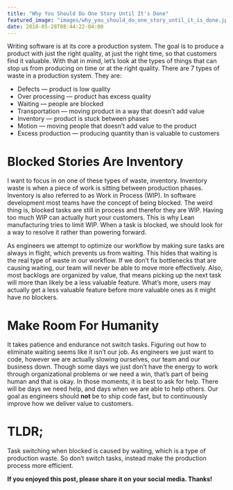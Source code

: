 ```yaml
---
title: "Why You Should Do One Story Until It's Done"
featured_image: "images/why_you_should_do_one_story_until_it_is_done.jpeg"
date: 2018-05-28T08:44:22-04:00
---
```


Writing software is at its core a production system. The goal is to produce a product with just the right quality, at just the right time, so that customers find it valuable. With that in mind, let’s look at the types of things that can stop us from producing on time or at the right quality. There are 7 types of waste in a production system. They are:

- Defects — product is low quality
- Over processing — product has excess quality
- Waiting — people are blocked
- Transportation — moving product in a way that doesn’t add value
- Inventory — product is stuck between phases
- Motion — moving people that doesn’t add value to the product
- Excess production — producing quantity than is valuable to customers

# Blocked Stories Are Inventory

I want to focus in on one of these types of waste, inventory. Inventory waste is when a piece of work is sitting between production phases. Inventory is also referred to as Work in Process (WIP). In software development most teams have the concept of being blocked. The weird thing is, blocked tasks are still in process and therefor they are WIP. Having too much WIP can actually hurt your customers. This is why Lean manufacturing tries to limit WIP. When a task is blocked, we should look for a way to resolve it rather than powering forward.

As engineers we attempt to optimize our workflow by making sure tasks are always in flight, which prevents us from waiting. This hides that waiting is the real type of waste in our workflow. If we don’t fix bottlenecks that are causing waiting, our team will never be able to move more effectively. Also, most backlogs are organized by value, that means picking up the next task will more than likely be a less valuable feature. What’s more, users may actually get a less valuable feature before more valuable ones as it might have no blockers.

# Make Room For Humanity

It takes patience and endurance not switch tasks. Figuring out how to eliminate waiting seems like it isn’t our job. As engineers we just want to code, however we are actually slowing ourselves, our team and our business down. Though some days we just don’t have the energy to work through organizational problems or we need a win, that’s part of being human and that is okay. In those moments, it is best to ask for help. There will be days we need help, and days when we are able to help others. Our goal as engineers should **not** be to ship code fast, but to continuously improve how we deliver value to customers.

# TLDR; 
Task switching when blocked is caused by waiting, which is a type of production waste. So don’t switch tasks, instead make the production process more efficient.

**If you enjoyed this post, please share it on your social media. Thanks!**
